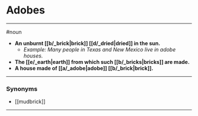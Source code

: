 # Adobes
---
#noun
- **An unburnt [[b/_brick|brick]] [[d/_dried|dried]] in the sun.**
	- _Example: Many people in Texas and New Mexico live in adobe houses._
- **The [[e/_earth|earth]] from which such [[b/_bricks|bricks]] are made.**
- **A house made of [[a/_adobe|adobe]] [[b/_brick|brick]].**
---
### Synonyms
- [[mudbrick]]
---
